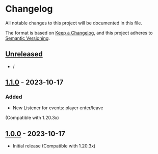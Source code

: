 # Changelog

All notable changes to this project will be documented in this file.

The format is based on [Keep a Changelog],
and this project adheres to [Semantic Versioning].

## [Unreleased]

- /

## [1.1.0] - 2023-10-17

### Added

- New Listener for events: player enter/leave

(Compatible with 1.20.3x)

## [1.0.0] - 2023-10-17

- Initial release (Compatible with 1.20.3x)

<!-- Links -->
[keep a changelog]: https://keepachangelog.com/en/1.0.0/
[semantic versioning]: https://semver.org/spec/v2.0.0.html

<!-- Versions -->
[unreleased]: https://github.com/jsilverdev/event-catcher-mcb-addon/compare/v1.1.0...HEAD
[1.1.0]: https://github.com/jsilverdev/event-catcher-mcb-addon/compare/v1.0.0...v1.1.0
[1.0.0]: https://github.com/jsilverdev/event-catcher-mcb-addon/releases/tag/v1.0.0